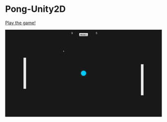 # Pong-Unity2D

[Play the game!](https://justpanthering.github.io/Pong-Unity2D/)

![alt text](https://github.com/justpanthering/Pong-Unity2D/blob/master/Tut2%20-%20Pong/Gameplay.gif)
